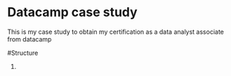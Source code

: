 # Datacamp case study

This is my case study to obtain my certification as a data analyst associate from datacamp

#Structure

1.
